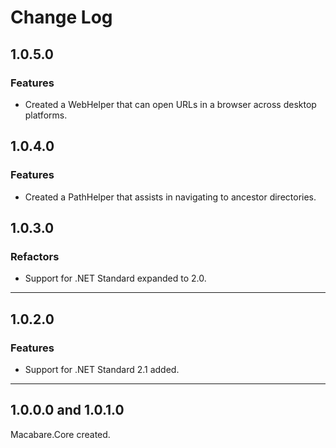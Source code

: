 # Change Log

## 1.0.5.0

### Features

* Created a WebHelper that can open URLs in a browser across desktop platforms.

## 1.0.4.0

### Features

* Created a PathHelper that assists in navigating to ancestor directories.

## 1.0.3.0

### Refactors

* Support for .NET Standard expanded to 2.0.

---

## 1.0.2.0

### Features

* Support for .NET Standard 2.1 added.

---

## 1.0.0.0 and 1.0.1.0

Macabare.Core created.
